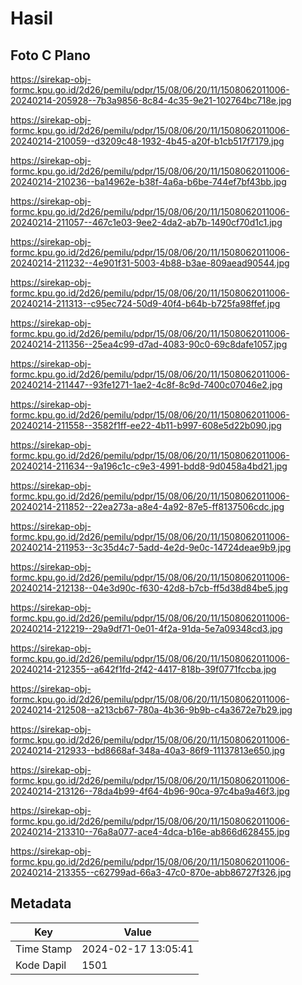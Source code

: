 # Hasil

## Foto C Plano

https://sirekap-obj-formc.kpu.go.id/2d26/pemilu/pdpr/15/08/06/20/11/1508062011006-20240214-205928--7b3a9856-8c84-4c35-9e21-102764bc718e.jpg

https://sirekap-obj-formc.kpu.go.id/2d26/pemilu/pdpr/15/08/06/20/11/1508062011006-20240214-210059--d3209c48-1932-4b45-a20f-b1cb517f7179.jpg

https://sirekap-obj-formc.kpu.go.id/2d26/pemilu/pdpr/15/08/06/20/11/1508062011006-20240214-210236--ba14962e-b38f-4a6a-b6be-744ef7bf43bb.jpg

https://sirekap-obj-formc.kpu.go.id/2d26/pemilu/pdpr/15/08/06/20/11/1508062011006-20240214-211057--467c1e03-9ee2-4da2-ab7b-1490cf70d1c1.jpg

https://sirekap-obj-formc.kpu.go.id/2d26/pemilu/pdpr/15/08/06/20/11/1508062011006-20240214-211232--4e901f31-5003-4b88-b3ae-809aead90544.jpg

https://sirekap-obj-formc.kpu.go.id/2d26/pemilu/pdpr/15/08/06/20/11/1508062011006-20240214-211313--c95ec724-50d9-40f4-b64b-b725fa98ffef.jpg

https://sirekap-obj-formc.kpu.go.id/2d26/pemilu/pdpr/15/08/06/20/11/1508062011006-20240214-211356--25ea4c99-d7ad-4083-90c0-69c8dafe1057.jpg

https://sirekap-obj-formc.kpu.go.id/2d26/pemilu/pdpr/15/08/06/20/11/1508062011006-20240214-211447--93fe1271-1ae2-4c8f-8c9d-7400c07046e2.jpg

https://sirekap-obj-formc.kpu.go.id/2d26/pemilu/pdpr/15/08/06/20/11/1508062011006-20240214-211558--3582f1ff-ee22-4b11-b997-608e5d22b090.jpg

https://sirekap-obj-formc.kpu.go.id/2d26/pemilu/pdpr/15/08/06/20/11/1508062011006-20240214-211634--9a196c1c-c9e3-4991-bdd8-9d0458a4bd21.jpg

https://sirekap-obj-formc.kpu.go.id/2d26/pemilu/pdpr/15/08/06/20/11/1508062011006-20240214-211852--22ea273a-a8e4-4a92-87e5-ff8137506cdc.jpg

https://sirekap-obj-formc.kpu.go.id/2d26/pemilu/pdpr/15/08/06/20/11/1508062011006-20240214-211953--3c35d4c7-5add-4e2d-9e0c-14724deae9b9.jpg

https://sirekap-obj-formc.kpu.go.id/2d26/pemilu/pdpr/15/08/06/20/11/1508062011006-20240214-212138--04e3d90c-f630-42d8-b7cb-ff5d38d84be5.jpg

https://sirekap-obj-formc.kpu.go.id/2d26/pemilu/pdpr/15/08/06/20/11/1508062011006-20240214-212219--29a9df71-0e01-4f2a-91da-5e7a09348cd3.jpg

https://sirekap-obj-formc.kpu.go.id/2d26/pemilu/pdpr/15/08/06/20/11/1508062011006-20240214-212355--a642f1fd-2f42-4417-818b-39f0771fccba.jpg

https://sirekap-obj-formc.kpu.go.id/2d26/pemilu/pdpr/15/08/06/20/11/1508062011006-20240214-212508--a213cb67-780a-4b36-9b9b-c4a3672e7b29.jpg

https://sirekap-obj-formc.kpu.go.id/2d26/pemilu/pdpr/15/08/06/20/11/1508062011006-20240214-212933--bd8668af-348a-40a3-86f9-11137813e650.jpg

https://sirekap-obj-formc.kpu.go.id/2d26/pemilu/pdpr/15/08/06/20/11/1508062011006-20240214-213126--78da4b99-4f64-4b96-90ca-97c4ba9a46f3.jpg

https://sirekap-obj-formc.kpu.go.id/2d26/pemilu/pdpr/15/08/06/20/11/1508062011006-20240214-213310--76a8a077-ace4-4dca-b16e-ab866d628455.jpg

https://sirekap-obj-formc.kpu.go.id/2d26/pemilu/pdpr/15/08/06/20/11/1508062011006-20240214-213355--c62799ad-66a3-47c0-870e-abb86727f326.jpg


## Metadata

| Key        | Value               |
| ---------- | ------------------- |
| Time Stamp | 2024-02-17 13:05:41 |
| Kode Dapil | 1501                |



